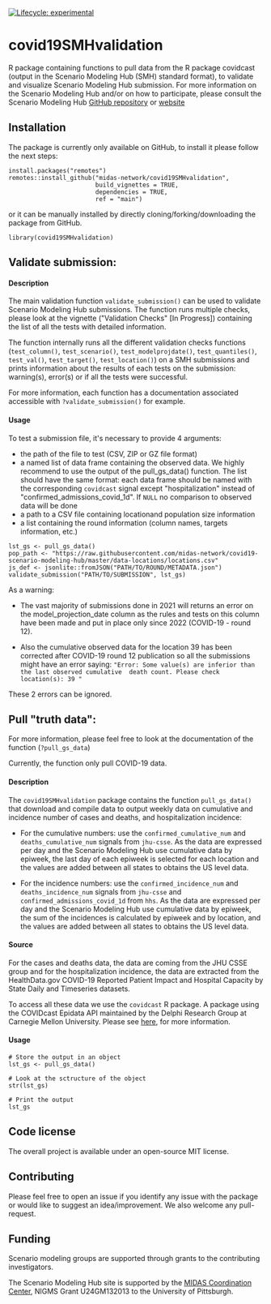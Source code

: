 <!-- badges: start -->
[![Lifecycle: experimental](https://img.shields.io/badge/lifecycle-experimental-orange.svg)](https://lifecycle.r-lib.org/articles/stages.html#experimental)
<!-- badges: end -->

# covid19SMHvalidation

R package containing functions to pull data from the R package covidcast 
(output in the Scenario Modeling Hub (SMH) standard format), to validate and
visualize Scenario Modeling Hub submission. For more information on the 
Scenario Modeling Hub and/or on how to participate, please consult the
Scenario Modeling Hub [GitHub repository](https://github.com/midas-network/covid19-scenario-modeling-hub) or 
[website](https://covid19scenariomodelinghub.org/)

## Installation

The package is currently only available on GitHub, to install it please follow
the next steps:

```{r}
install.packages("remotes")
remotes::install_github("midas-network/covid19SMHvalidation", 
                        build_vignettes = TRUE, 
                        dependencies = TRUE,
                        ref = "main") 
```

or it can be manually installed by directly cloning/forking/downloading the 
package from GitHub.

```{r}
library(covid19SMHvalidation)
```

## Validate submission:

#### Description

The main validation function `validate_submission()` can be used to validate
Scenario Modeling Hub submissions. The function runs multiple checks, please
look at the vignette ("Validation Checks" [In Progress]) containing the list
of all the tests with detailed information. 

The function internally runs all the different validation checks functions 
(`test_column()`, `test_scenario()`, `test_modelprojdate()`, 
`test_quantiles()`, `test_val()`, `test_target()`, `test_location()`) 
on a SMH submissions and prints information about the results of each 
tests on the submission: warning(s), error(s) or if all the tests were 
successful.

For more information, each function has a documentation associated accessible
with `?validate_submission()` for example. 

#### Usage

To test a submission file, it's necessary to provide 4 arguments:

 * the path of the file to test (CSV, ZIP or GZ file format)
 * a named list of data frame containing the observed data. We highly recommend 
 to use the output of the pull_gs_data() function. The list should have the 
 same format: each data frame should be named with the corresponding `covidcast` 
 signal except "hospitalization" instead of "confirmed_admissions_covid_1d". If
 `NULL` no comparison to observed data will be done
 * a path to a CSV file containing locationand population size information 
 * a list containing the round information (column names, targets information, 
 etc.)
 

```{r}
lst_gs <- pull_gs_data()
pop_path <- "https://raw.githubusercontent.com/midas-network/covid19-scenario-modeling-hub/master/data-locations/locations.csv"
js_def <- jsonlite::fromJSON("PATH/TO/ROUND/METADATA.json")
validate_submission("PATH/TO/SUBMISSION", lst_gs)
```

As a warning:

  * The vast majority of submissions done in 2021 will returns an error on the 
model_projection_date column as the rules and tests on this column have been 
made and put in place only since 2022 (COVID-19 - round 12).

  * Also the cumulative observed data for the location 39 has been corrected 
  after COVID-19 round 12 publication so all the submissions might have an error
  saying: `"Error: Some value(s) are inferior than the last observed cumulative 
  death count. Please check location(s): 39 "`

These 2 errors can be ignored.

## Pull "truth data":

For more information, please feel free to look at the documentation of the 
function (`?pull_gs_data`)

Currently, the function only pull COVID-19 data. 

#### Description

The `covid19SMHvalidation` package contains the function `pull_gs_data()` that
download and compile data to output weekly data on cumulative and 
incidence number of cases and deaths, and hospitalization incidence:

  * For the cumulative numbers: use the `confirmed_cumulative_num` and 
  `deaths_cumulative_num` signals from `jhu-csse`. As the data are expressed 
  per day and the Scenario Modeling Hub use cumulative data by epiweek, the 
  last day of each epiweek is selected for each location and the values are 
  added between all states to obtains the US level data.
    
  * For the incidence numbers: use the `confirmed_incidence_num` and 
  `deaths_incidence_num` signals from `jhu-csse` and 
  `confirmed_admissions_covid_1d` from `hhs`. As the data are expressed per 
  day and the Scenario Modeling Hub use cumulative data by epiweek, the sum of 
  the incidences is calculated by epiweek and by location, and the values are 
  added between all states to obtains the US level data.

#### Source

For the cases and deaths data, the data are coming from the JHU CSSE group and
for the  hospitalization incidence, the data are extracted from the 
HealthData.gov COVID-19 Reported Patient Impact and Hospital Capacity by State 
Daily and Timeseries datasets. 

To access all these data we use the `covidcast` R package. A package using the 
COVIDcast Epidata API maintained by the Delphi Research Group at Carnegie 
Mellon University. Please see 
[here](https://cran.r-project.org/web/packages/covidcast/index.html), 
for more information. 

#### Usage

```{r}
# Store the output in an object
lst_gs <- pull_gs_data()

# Look at the sctructure of the object
str(lst_gs)

# Print the output
lst_gs
```

## Code license

The overall project is available under an open-source MIT license.

## Contributing

Please feel free to open an issue if you identify any issue with the 
package or would like to suggest an idea/improvement. We also welcome
any pull-request. 

## Funding

Scenario modeling groups are supported through grants to the 
contributing investigators.

The Scenario Modeling Hub site is supported by the 
[MIDAS Coordination Center](https://midasnetwork.us/), 
NIGMS Grant U24GM132013 to the University of Pittsburgh.

